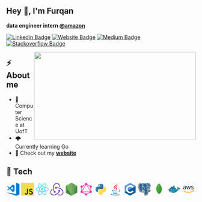 <h2>Hey 👋, I'm Furqan</h2>

<p><strong>data engineer intern <a href="https://www.amazon.ca/">@amazon</a></strong></p>
  
[![Linkedin Badge](https://img.shields.io/badge/-Furqan17-blue?style=flat&logo=Linkedin&logoColor=white&link=https://www.linkedin.com/in/Furqanq/)](https://www.linkedin.com/in/Furqanq/)
[![Website Badge](https://img.shields.io/badge/-Furqan.io-651fff?style=flat&logo=Google-Chrome&logoColor=white&link=https://Furqan.io)](https://Furqan.io)
[![Medium Badge](https://img.shields.io/badge/-@Furqan17-14c767?style=flat&logo=Medium&link=https://medium.com/@Furqan17)](https://medium.com/@Furqan17)
[![Stackoverflow Badge](https://img.shields.io/badge/-Furqan17-ef8236?style=flat&logo=Stackoverflow&logoColor=white&link=https://stackoverflow.com/users/13221937/Furqan17)](https://stackoverflow.com/users/13221937/Furqan17)


<a href="https://github.com/Furqan17"><img src="https://raw.githubusercontent.com/Furqan17/Furqan17/master/img/firewatch.png" align="right" height="235px" width="430px"  /></a>
<h2>⚡️ About me</h2>
<ul>
<li>🏫 Computer Science at UofT</li>
<li>🌩️ Currently learning Go</li>
<li>👀 Check out my <strong><a href="https://furqan.io">website</a></strong></li>
</ul>



<h2>🚀 Tech </h2>
<p align="left">
  <a href="https://code.visualstudio.com/" target="_blank"><img src="https://raw.githubusercontent.com/github/explore/80688e429a7d4ef2fca1e82350fe8e3517d3494d/topics/visual-studio-code/visual-studio-code.png" alt="vscode" width="35" height="35" /></a>
  <a href="https://www.w3schools.com/js/" target="_blank"><img src="https://raw.githubusercontent.com/devicons/devicon/master/icons/javascript/javascript-original.svg" alt="javascript" width="35" height="35" /></a>
  <a href="https://reactjs.org/" target="_blank"><img src="https://raw.githubusercontent.com/devicons/devicon/master/icons/react/react-original.svg" alt="react" width="35" height="35" /></a>
  <a href="https://redux.js.org/" target="_blank"><img src="https://raw.githubusercontent.com/devicons/devicon/40cd6bc89a299dc50ac289f8e3b071d0dff49d9c/icons/redux/redux-original.svg" alt="redux" width="35" height="35" /></a>
  <a href="https://nodejs.org/en/" target="_blank"><img src="https://raw.githubusercontent.com/github/explore/80688e429a7d4ef2fca1e82350fe8e3517d3494d/topics/nodejs/nodejs.png" alt="nodejs" width="35" height="35" /></a>
  <a href="https://graphql.org/" target="_blank"><img src="https://raw.githubusercontent.com/github/explore/80688e429a7d4ef2fca1e82350fe8e3517d3494d/topics/graphql/graphql.png" alt="grahpql" width="35" height="35" /></a>
  <a href="https://www.python.org/" target="_blank"><img src="https://raw.githubusercontent.com/devicons/devicon/master/icons/python/python-original.svg" alt="python" width="35" height="35" /></a>
  <a href="https://www.w3schools.com/java/java_intro.asp" target="_blank"><img src="https://raw.githubusercontent.com/devicons/devicon/master/icons/java/java-original.svg" alt="java" width="35" height="35" /></a>
  <a href="https://www.learn-c.org/" target="_blank"><img src="https://raw.githubusercontent.com/devicons/devicon/master/icons/c/c-original.svg" alt="c" width="35" height="35" /></a>
  <a href="https://www.postgresql.org/" target="_blank"><img src="https://raw.githubusercontent.com/devicons/devicon/master/icons/postgresql/postgresql-original.svg" alt="postgresql" width="35" height="35" /></a>
  <a href="https://www.mongodb.com/" target="_blank"><img src="https://github.com/devicons/devicon/blob/master/icons/mongodb/mongodb-original.svg" alt="mongodb" width="35" height="35" /></a>
  <a href="https://www.docker.com/" target="_blank"><img src="https://github.com/devicons/devicon/blob/master/icons/docker/docker-original.svg" alt="Docker" width="35" height="35" /></a>
  <a href="https://aws.amazon.com/" target="_blank"><img src="https://raw.githubusercontent.com/github/explore/80688e429a7d4ef2fca1e82350fe8e3517d3494d/topics/aws/aws.png" alt="aws" width="35" height="35" /></a>
